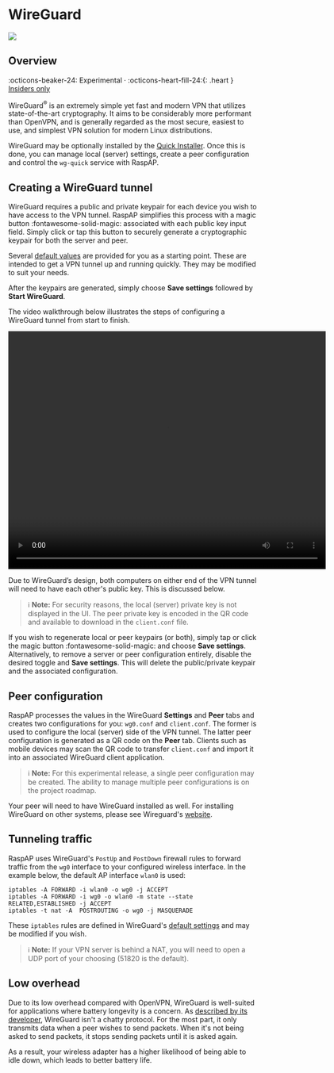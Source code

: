 # WireGuard

![](https://i.imgur.com/5YDv37e.png)

## Overview
:octicons-beaker-24: Experimental · :octicons-heart-fill-24:{: .heart } [Insiders only](/insiders/)

WireGuard<sup>®</sup> is an extremely simple yet fast and modern VPN that utilizes state-of-the-art cryptography. It aims to be considerably more performant than OpenVPN,
and is generally regarded as the most secure, easiest to use, and simplest VPN solution for modern Linux distributions.

WireGuard may be optionally installed by the [Quick Installer](/quick/). Once this is done, you can manage local (server) settings, create a peer configuration and control the `wg-quick` service with RaspAP.

## Creating a WireGuard tunnel

WireGuard requires a public and private keypair for each device you wish to have access to the VPN tunnel. RaspAP simplifies this process with a
magic button :fontawesome-solid-magic: associated with each public key input field. Simply click or tap this button to securely generate a cryptographic keypair for both the server and peer.

Several [default values](/defaults/) are provided for you as a starting point. These are intended to get a VPN tunnel up and running quickly. They may be modified to suit your needs.

After the keypairs are generated, simply choose **Save settings** followed by **Start WireGuard**.

The video walkthrough below illustrates the steps of configuring a WireGuard tunnel from start to finish.

<video width="640" height="480" controls>
  <source src="https://user-images.githubusercontent.com/229399/110525356-c89d1980-8114-11eb-81f5-8cb5558cb664.mov" type="video/mp4">
  Your browser does not support the video tag.
</video>

Due to WireGuard’s design, both computers on either end of the VPN tunnel will need to have each other's public key. This is discussed below.

> :information_source: **Note:** For security reasons, the local (server) private key is not displayed in the UI. The peer private key is encoded in the QR code and available to download in the `client.conf` file.

If you wish to regenerate local or peer keypairs (or both), simply tap or click the magic button :fontawesome-solid-magic: and choose **Save settings**. Alternatively, to 
remove a server or peer configuration entirely, disable the desired toggle and **Save settings**. This will delete the public/private keypair and the associated configuration.

## Peer configuration
RaspAP processes the values in the WireGuard **Settings** and **Peer** tabs and creates two configurations for you: `wg0.conf` and `client.conf`.
The former is used to configure the local (server) side of the VPN tunnel. The latter peer configuration is generated as a QR code on the **Peer** tab. Clients such as mobile devices
may scan the QR code to transfer `client.conf` and import it into an associated WireGuard client application.

> :information_source: **Note:** For this experimental release, a single peer configuration may be created. The ability to manage multiple peer configurations is on the project roadmap.

Your peer will need to have WireGuard installed as well. For installing WireGuard on other systems, please see Wireguard's [website](https://www.wireguard.com/install/).

## Tunneling traffic
RaspAP uses WireGuard's `PostUp` and `PostDown` firewall rules to forward traffic from the `wg0` interface to your configured wireless interface.
In the example below, the default AP interface `wlan0` is used: 

```
iptables -A FORWARD -i wlan0 -o wg0 -j ACCEPT
iptables -A FORWARD -i wg0 -o wlan0 -m state --state RELATED,ESTABLISHED -j ACCEPT
iptables -t nat -A  POSTROUTING -o wg0 -j MASQUERADE
```

These `iptables` rules are defined in WireGuard's [default settings](/defaults/) and may be modified if you wish.

> :information_source: **Note:** If your VPN server is behind a NAT, you will need to open a UDP port of your choosing (51820 is the default). 

## Low overhead
Due to its low overhead compared with OpenVPN, WireGuard is well-suited for applications where battery longevity is a concern. As [described by its developer](https://www.wireguard.com/quickstart/#nat-and-firewall-traversal-persistence),
WireGuard isn't a chatty protocol. For the most part, it only transmits data when a peer wishes to send packets. When it's not being asked to send packets, it stops sending packets until it is asked again.

As a result, your wireless adapter has a higher likelihood of being able to idle down, which leads to better battery life.

